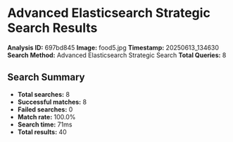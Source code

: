 # Advanced Elasticsearch Strategic Search Results

**Analysis ID:** 697bd845
**Image:** food5.jpg
**Timestamp:** 20250613_134630
**Search Method:** Advanced Elasticsearch Strategic Search
**Total Queries:** 8

## Search Summary

- **Total searches:** 8
- **Successful matches:** 8
- **Failed searches:** 0
- **Match rate:** 100.0%
- **Search time:** 71ms
- **Total results:** 40

